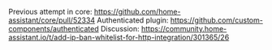 Previous attempt in core: https://github.com/home-assistant/core/pull/52334
Authenticated plugin: https://github.com/custom-components/authenticated
Discussion: https://community.home-assistant.io/t/add-ip-ban-whitelist-for-http-integration/301365/26